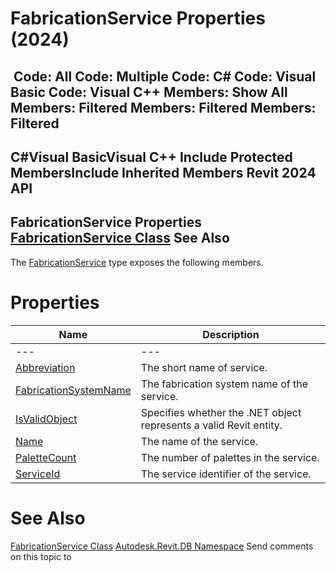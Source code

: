 # FabricationService Properties (2024)

﻿
 Code: All Code: Multiple Code: C# Code: Visual Basic Code: Visual C++  Members: Show All Members: Filtered Members: Filtered Members: Filtered   
---  
C#Visual BasicVisual C++
Include Protected MembersInclude Inherited Members
Revit 2024 API  
---  
FabricationService Properties  
[FabricationService Class](e29ecbb2-7de0-c341-0db0-9f77bd0f5543.md "FabricationService Class") See Also  
---  
The [FabricationService](e29ecbb2-7de0-c341-0db0-9f77bd0f5543.md "FabricationService Class") type exposes the following members.
# Properties
| Name | Description |
| --- | --- |
| --- | --- | --- |
| [Abbreviation](fcef8b4f-7eb1-f7c8-d0ff-25cd28f1f812.md "Abbreviation Property") | The short name of service. |
| [FabricationSystemName](f3911743-f9ff-2a97-02a1-4b6edb45b5df.md "FabricationSystemName Property") | The fabrication system name of the service. |
| [IsValidObject](de24cfdf-2390-854d-d701-a6185939a40b.md "IsValidObject Property") | Specifies whether the .NET object represents a valid Revit entity. |
| [Name](1d2005ff-1410-f076-1020-67e4579d2075.md "Name Property") | The name of the service. |
| [PaletteCount](a421bef8-a36f-d4ef-183b-c0e4f0f30b1c.md "PaletteCount Property") | The number of palettes in the service. |
| [ServiceId](f9b3e6cc-935f-20e1-1985-323589f08e90.md "ServiceId Property") | The service identifier of the service. |

# See Also
[FabricationService Class](e29ecbb2-7de0-c341-0db0-9f77bd0f5543.md "FabricationService Class")
[Autodesk.Revit.DB Namespace](87546ba7-461b-c646-cbb1-2cb8f5bff8b2.md "Autodesk.Revit.DB Namespace")
Send comments on this topic to 